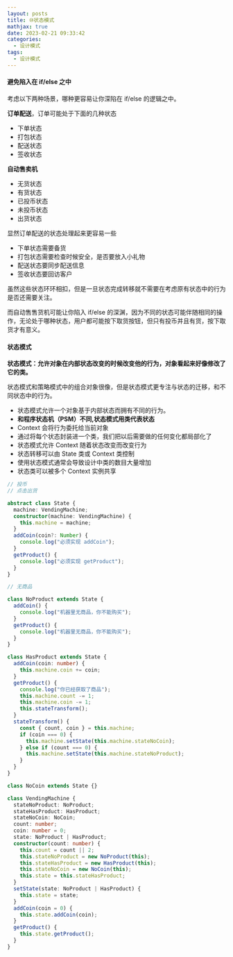 ```yaml
---
layout: posts
title: ⑩状态模式
mathjax: true
date: 2023-02-21 09:33:42
categories:
  - 设计模式
tags:
  - 设计模式
---
```


#### 避免陷入在 if/else 之中

考虑以下两种场景，哪种更容易让你深陷在 if/else 的逻辑之中。

**订单配送**，订单可能处于下面的几种状态

- 下单状态
- 打包状态
- 配送状态
- 签收状态

**自动售卖机**

- 无货状态
- 有货状态
- 已投币状态
- 未投币状态
- 出货状态

显然订单配送的状态处理起来更容易一些

- 下单状态需要备货
- 打包状态需要检查时候安全，是否要放入小礼物
- 配送状态要同步配送信息
- 签收状态要回访客户

虽然这些状态环环相扣，但是一旦状态完成转移就不需要在考虑原有状态中的行为是否还需要关注。

而自动售售货机可能让你陷入 if/else 的深渊，因为不同的状态可能伴随相同的操作，无论处于哪种状态，用户都可能按下取货按钮，但只有投币并且有货，按下取货才有意义。

#### 状态模式

**状态模式：允许对象在内部状态改变的时候改变他的行为，对象看起来好像修改了它的类。**

状态模式和策略模式中的组合对象很像，但是状态模式更专注与状态的迁移，和不同状态中的行为。

- 状态模式允许一个对象基于内部状态而拥有不同的行为。
- **和程序状态机（PSM）不同,状态模式用类代表状态**
- Context 会将行为委托给当前对象
- 通过将每个状态封装进一个类，我们把以后需要做的任何变化都局部化了
- 状态模式允许 Context 随着状态改变而改变行为
- 状态转移可以由 State 类或 Context 类控制
- 使用状态模式通常会导致设计中类的数目大量增加
- 状态类可以被多个 Context 实例共享

```ts
// 投币
// 点击出货

abstract class State {
  machine: VendingMachine;
  constructor(machine: VendingMachine) {
    this.machine = machine;
  }
  addCoin(coin?: Number) {
    console.log("必须实现 addCoin");
  }
  getProduct() {
    console.log("必须实现 getProduct");
  }
}

// 无商品

class NoProduct extends State {
  addCoin() {
    console.log("机器里无商品，你不能购买");
  }
  getProduct() {
    console.log("机器里无商品，你不能购买");
  }
}

class HasProduct extends State {
  addCoin(coin: number) {
    this.machine.coin += coin;
  }
  getProduct() {
    console.log("你已经获取了商品");
    this.machine.count -= 1;
    this.machine.coin -= 1;
    this.stateTransform();
  }
  stateTransform() {
    const { count, coin } = this.machine;
    if (coin === 0) {
      this.machine.setState(this.machine.stateNoCoin);
    } else if (count === 0) {
      this.machine.setState(this.machine.stateNoProduct);
    }
  }
}

class NoCoin extends State {}

class VendingMachine {
  stateNoProduct: NoProduct;
  stateHasProduct: HasProduct;
  stateNoCoin: NoCoin;
  count: number;
  coin: number = 0;
  state: NoProduct | HasProduct;
  constructor(count: number) {
    this.count = count || 2;
    this.stateNoProduct = new NoProduct(this);
    this.stateHasProduct = new HasProduct(this);
    this.stateNoCoin = new NoCoin(this);
    this.state = this.stateHasProduct;
  }
  setState(state: NoProduct | HasProduct) {
    this.state = state;
  }
  addCoin(coin = 0) {
    this.state.addCoin(coin);
  }
  getProduct() {
    this.state.getProduct();
  }
}
```
